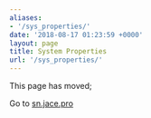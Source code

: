 ```yaml
---
aliases:
- '/sys_properties/'
date: '2018-08-17 01:23:59 +0000'
layout: page
title: System Properties
url: '/sys_properties/'
---
```

This page has moved;

Go to [sn.jace.pro](https://sn.jace.pro)
